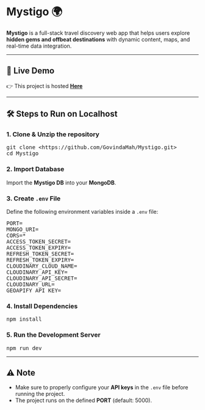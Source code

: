 <h1>Mystigo 🌍</h1>

<p><b>Mystigo</b> is a full-stack travel discovery web app that helps users explore <b>hidden gems and offbeat destinations</b> with dynamic content, maps, and real-time data integration.</p>

<hr>

<h2>🚀 Live Demo</h2>
<p>👉 This project is hosted <b><a href="https://govinda-mystigo.onrender.com/">Here</a></b></p>

<hr>

<h2>🛠️ Steps to Run on Localhost</h2>

<h3>1. Clone & Unzip the repository</h3>
<pre>
git clone &lthttps://github.com/GovindaMah/Mystigo.git&gt;
cd Mystigo
</pre>

<h3>2. Import Database</h3>
<p>Import the <b>Mystigo DB</b> into your <b>MongoDB</b>.</p>

<h3>3. Create <code>.env</code> File</h3>
<p>Define the following environment variables inside a <code>.env</code> file:</p>

<pre>
PORT=
MONGO_URI=
CORS=*
ACCESS_TOKEN_SECRET=
ACCESS_TOKEN_EXPIRY=
REFRESH_TOKEN_SECRET=
REFRESH_TOKEN_EXPIRY=
CLOUDINARY_CLOUD_NAME=
CLOUDINARY_API_KEY=
CLOUDINARY_API_SECRET=
CLOUDINARY_URL=
GEOAPIFY_API_KEY=
</pre>

<h3>4. Install Dependencies</h3>
<pre>
npm install
</pre>

<h3>5. Run the Development Server</h3>
<pre>
npm run dev
</pre>

<hr>

<h2>⚠️ Note</h2>
<ul>
  <li>Make sure to properly configure your <b>API keys</b> in the <code>.env</code> file before running the project.</li>
  <li>The project runs on the defined <b>PORT</b> (default: 5000).</li>
</ul>
